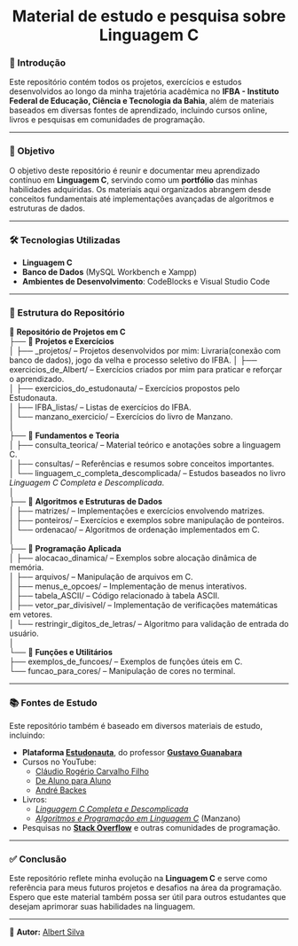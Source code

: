 <h1 align="center">Material de estudo e pesquisa sobre Linguagem C</h1>

### 📌 Introdução
Este repositório contém todos os projetos, exercícios e estudos desenvolvidos ao longo da minha trajetória acadêmica no **IFBA - Instituto Federal de Educação, Ciência e Tecnologia da Bahia**, além de materiais baseados em diversas fontes de aprendizado, incluindo cursos online, livros e pesquisas em comunidades de programação.

---

### 🎯 Objetivo
O objetivo deste repositório é reunir e documentar meu aprendizado contínuo em **Linguagem C**, servindo como um **portfólio** das minhas habilidades adquiridas. Os materiais aqui organizados abrangem desde conceitos fundamentais até implementações avançadas de algoritmos e estruturas de dados.

---

### 🛠️ Tecnologias Utilizadas
- **Linguagem C**
- **Banco de Dados** (MySQL Workbench e Xampp)
- **Ambientes de Desenvolvimento**: CodeBlocks e Visual Studio Code

---

### 📂 Estrutura do Repositório

📂 **Repositório de Projetos em C**  
├── 🔹 **Projetos e Exercícios**  
│ ├── \_projetos/ – Projetos desenvolvidos por mim: Livraria(conexão com banco de dados), jogo da velha e processo seletivo do IFBA.
│ ├── exercicios_de_Albert/ – Exercícios criados por mim para praticar e reforçar o aprendizado.  
│ ├── exercicios_do_estudonauta/ – Exercícios propostos pelo Estudonauta.  
│ ├── IFBA_listas/ – Listas de exercícios do IFBA.  
│ └── manzano_exercicio/ – Exercícios do livro de Manzano.  
│  
├── 🔹 **Fundamentos e Teoria**  
│ ├── consulta_teorica/ – Material teórico e anotações sobre a linguagem C.  
│ ├── consultas/ – Referências e resumos sobre conceitos importantes.  
│ └── linguagem_c_completa_descomplicada/ – Estudos baseados no livro _Linguagem C Completa e Descomplicada_.  
│  
├── 🔹 **Algoritmos e Estruturas de Dados**  
│ ├── matrizes/ – Implementações e exercícios envolvendo matrizes.  
│ ├── ponteiros/ – Exercícios e exemplos sobre manipulação de ponteiros.  
│ └── ordenacao/ – Algoritmos de ordenação implementados em C.  
│  
├── 🔹 **Programação Aplicada**  
│ ├── alocacao_dinamica/ – Exemplos sobre alocação dinâmica de memória.  
│ ├── arquivos/ – Manipulação de arquivos em C.  
│ ├── menus_e_opcoes/ – Implementação de menus interativos.  
│ ├── tabela_ASCII/ – Código relacionado à tabela ASCII.  
│ ├── vetor_par_divisivel/ – Implementação de verificações matemáticas em vetores.  
│ └── restringir_digitos_de_letras/ – Algoritmo para validação de entrada do usuário.  
│  
└── 🔹 **Funções e Utilitários**  
 ├── exemplos_de_funcoes/ – Exemplos de funções úteis em C.  
 └── funcao_para_cores/ – Manipulação de cores no terminal.

---

### 📚 Fontes de Estudo
Este repositório também é baseado em diversos materiais de estudo, incluindo:
- **Plataforma [Estudonauta](https://www.estudonauta.com/)**, do professor **[Gustavo Guanabara](https://www.linkedin.com/in/guanabara/?originalSubdomain=br)**
- Cursos no YouTube:
  - [Cláudio Rogério Carvalho Filho](https://www.youtube.com/playlist?list=PLesCEcYj003SwVdufCQM5FIbrOd0GG1M4)
  - [De Aluno para Aluno](https://www.youtube.com/channel/UCyw2sRlaDSYLiM07oZfL7BQ/videos)
  - [André Backes](https://www.youtube.com/channel/UCUc6UwvpQfOLDE7e52-OCMw/videos)
- Livros:
  - [_Linguagem C Completa e Descomplicada_](https://www.kufunda.net/publicdocs/Linguagem%20C.%20Completa%20E%20Descomplicada%20(Andr%C3%A9%20Backes%20).pdf)
  - [_Algoritmos e Programação em Linguagem C_](https://fateczlads.wordpress.com/wp-content/uploads/2014/01/algoritmos-manzano.pdf) (Manzano)
- Pesquisas no **[Stack Overflow](https://pt.stackoverflow.com/search?q=linguagem+c)** e outras comunidades de programação.

---

### ✅ Conclusão
Este repositório reflete minha evolução na **Linguagem C** e serve como referência para meus futuros projetos e desafios na área da programação. Espero que este material também possa ser útil para outros estudantes que desejam aprimorar suas habilidades na linguagem.

---
👤 **Autor:** [Albert Silva](https://www.linkedin.com/in/albert-backend-java-spring-boot/)
